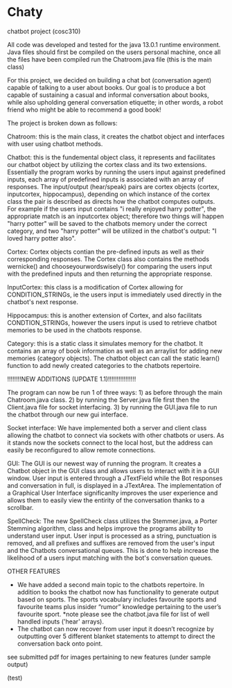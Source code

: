# Chaty
 chatbot project (cosc310)

All code was developed and tested for the java 13.0.1 runtime environment.
Java files should first be compiled on the users personal machine, once all the files have been compiled run the Chatroom.java file (this is the main class)

For this project, we decided on building a chat bot (conversation agent) capable of talking to a user about books. Our goal is to produce a bot capable of sustaining a casual and informal conversation about books, while also upholding general conversation etiquette; in other words, a robot friend who might be able to recommend a good book! 

The project is broken down as follows:

Chatroom: this is the main class, it creates the chatbot object and interfaces with user using chatbot methods.

Chatbot: this is the fundemental object class, it represents and facilitates our chatbot object by utilizing the cortex class and its two extensions.
Essentially the program works by running the users input against predefined inputs, each array of predefined inputs is associated with an array of responses. The input/output (hear/speak) pairs are cortex objects (cortex, inputcortex, hippocampus), depending on which instance of the cortex class the pair is described as directs how the chatbot computes outputs. For example if the users input contains "i really enjoyed harry potter", the appropriate match is an inputcortex object; therefore two things will happen "harry potter" will be saved to the chatbots memory under the correct category, and two "harry potter" will be utilized in the chatbot's output: "I loved harry potter also".

Cortex: Cortex objects contian the pre-defined inputs as well as their corresponding responses. The Cortex class also contains the methods 
wernicke() and chooseyourwordswisely() for comparing the users input with the predefined inputs and then returning the appropriate response.

InputCortex: this class is a modification of Cortex allowing for CONDITION_STRINGs, ie the users input is immediately used directly in the chatbot's next response. 

Hippocampus: this is another extension of Cortex, and also facilitats CONDTION_STRINGs, however the users input is used to retrieve chatbot memories to be used in the chatbots response. 

Category: this is a static class it simulates memory for the chatbot. It contains an array of book information as well as an arraylist for adding new memories (category objects). The chatbot object can call the static learn() function to add newly created categories to the chatbots repertoire.

!!!!!!!!NEW ADDITIONS (UPDATE 1.1)!!!!!!!!!!!!!!!!

The program can now be run 1 of three ways: 1) as before through the main Chatroom.java class.
                                            2) by running the Server.java file first then the Client.java file for socket interfacing.
                                            3) by running the GUI.java file to run the chatbot through our new gui interface.

Socket interface: We have implemented both a server and client class allowing the chatbot to connect via sockets with other chatbots or users. As it stands now the sockets connect to the local host, but the address can easily be reconfigured to allow remote connections. 


GUI: The GUI is our newest way of running the program. It creates a Chatbot object in the GUI class and allows users to interact with it in a GUI window. User input is entered through a JTextField while the Bot responses and conversation in full, is displayed in a JTextArea. The implementation of a Graphical User Interface significanlty improves the user experience and allows them to easily view the entirity of the conversation thanks to a scrollbar. 

SpellCheck: The new SpellCheck class utilizes the Stemmer.java, a Porter Stemming algorithm, class and helps improve the programs ability to understand user input. User input is processed as a string, punctuation is removed, and all prefixes and suffixes are removed from the user's input and the Chatbots conversational queues. This is done to help increase the likelihood of a users input matching with the bot's conversation queues. 

OTHER FEATURES

- We have added a second main topic to the chatbots repertoire. In addition to books the chatbot now has functionality to generate output based on sports. The sports vocabulary includes favourite sports and favourite teams plus insider “rumor” knowledge pertaining to the user’s favourite sport.
*note please see the chatbot.java file for list of well handled inputs ('hear' arrays).
- The chatbot can now recover from user input it doesn’t recognize by outputting over 5 different blanket statements to attempt to direct the conversation back onto point.


see submitted pdf for images pertaining to new features (under sample output) 






(test)